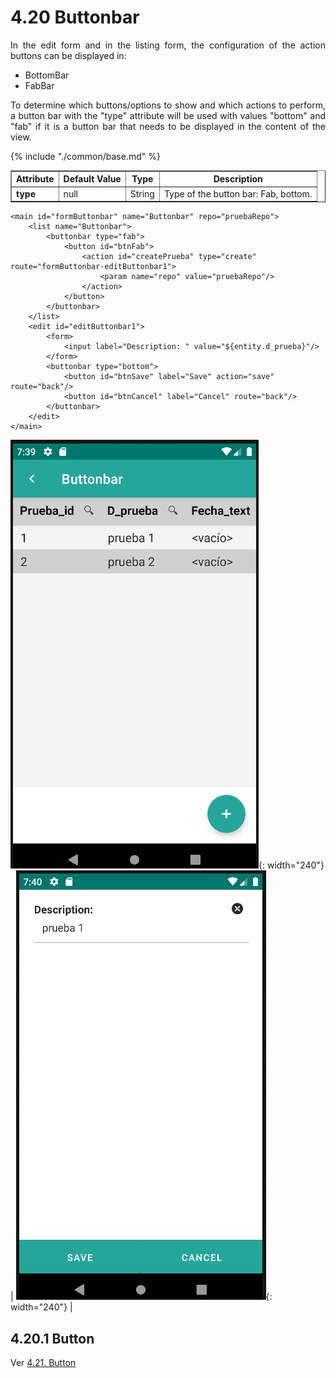 # 4.20 Buttonbar
<div style="text-align: justify;">
<p>
In the edit form and in the listing form, the configuration of the action buttons can be displayed in:
</p>
<ul>
<li>BottomBar</li>
<li>FabBar</li>
</ul>
<p>
To determine which buttons/options to show and which actions to perform, a button bar with the "type" attribute will be used with values "bottom" and "fab" if it is a button bar that needs to be displayed in the content of the view.
</p>
</div>

<table border="1">
    <thead>
        <tr>
            <th colspan="2">Attribute</th>
            <th>Default Value</th>
            <th>Type</th>
            <th>Description</th>
         </tr>
    </thead>
    <tbody>
        {% include "./common/base.md" %}
        <tr>
            <td colspan="2"><strong>type</strong></td>
            <td>null</td>
            <td>String</td>
            <td style="text-align: justify;">Type of the button bar: Fab, bottom.</td>
        </tr>
    </tbody>
</table>

    <main id="formButtonbar" name="Buttonbar" repo="pruebaRepo">
        <list name="Buttonbar">
            <buttonbar type="fab">
                <button id="btnFab">
                    <action id="createPrueba" type="create" route="formButtonbar-editButtonbar1">
                        <param name="repo" value="pruebaRepo"/>
                    </action>
                </button>
            </buttonbar>
        </list>
        <edit id="editButtonbar1">
            <form>
                <input label="Description: " value="${entity.d_prueba}"/>
            </form>
            <buttonbar type="bottom">
                <button id="btnSave" label="Save" action="save" route="back"/>
                <button id="btnCancel" label="Cancel" route="back"/>
            </buttonbar>
        </edit>
    </main>

![Imagen 1](../img/buttonbar1.png){: width="240"} | ![Imagen 2](../img/buttonbar2.png){: width="240"} |

## 4.20.1 Button
Ver [4.21. Button](button.md)
